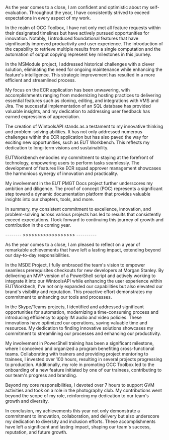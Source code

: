 As the year comes to a close, I am confident and optimistic about my self-evaluation. Throughout the year, I have consistently strived to exceed expectations in every aspect of my work.

In the realm of OCC Toolbox, I have not only met all feature requests within their designated timelines but have actively pursued opportunities for innovation. Notably, I introduced foundational features that have significantly improved productivity and user experience. The introduction of the capability to retrieve multiple results from a single computation and the automation of output copying represent key milestones in this journey.

In the MSModule project, I addressed historical challenges with a clever solution, eliminating the need for ongoing maintenance while enhancing the feature's intelligence. This strategic improvement has resulted in a more efficient and streamlined process.

My focus on the ECR application has been unwavering, with accomplishments ranging from modernizing hosting practices to delivering essential features such as cloning, editing, and integrations with VMS and Jira. The successful implementation of an SQL database has provided valuable insights, and my dedication to addressing user feedback has earned expressions of appreciation.

The creation of WintoolsAPI stands as a testament to my innovative thinking and problem-solving abilities. It has not only addressed numerous challenges within the ECR application but has also paved the way for exciting new opportunities, such as EUT Workbench. This reflects my dedication to long-term visions and sustainability.

EUTWorkbench embodies my commitment to staying at the forefront of technology, empowering users to perform tasks seamlessly. The development of features like ECR squad approver management showcases the harmonious synergy of innovation and practicality.

My involvement in the EUT PMGT Docs project further underscores my ambition and diligence. The proof of concept (POC) represents a significant step toward a dynamic documentation platform that provides valuable insights into our chapters, tools, and more.

In summary, my consistent commitment to excellence, innovation, and problem-solving across various projects has led to results that consistently exceed expectations. I look forward to continuing this journey of growth and contribution in the coming year.

-------- >>>>>>>>>>>>>>>>>> ----------

As the year comes to a close, I am pleased to reflect on a year of remarkable achievements that have left a lasting impact, extending beyond our day-to-day responsibilities. 

In the MSDE Project, I fully embraced the team's vision to empower seamless prerequisites checkouts for new developers at Morgan Stanley. By delivering an MVP version of a PowerShell script and actively working to integrate it into our WintoolsAPI while enhancing the user experience within EUTWorkbech, I've not only expanded our capabilities but also elevated our brand's visibility and reputation. This proactive effort demonstrates my commitment to enhancing our tools and processes.

In the Skype/Teams projects, I identified and addressed significant opportunities for automation, modernizing a time-consuming process and introducing efficiency to apply IM audio and video policies. These innovations have optimized our operations, saving valuable time and resources. My dedication to finding innovative solutions showcases my commitment to streamlining our processes and enhancing our productivity.

My involvement in PowerShell training has been a significant milestone, where I conceived and organized a program benefiting cross-functional teams. Collaborating with trainers and providing project mentoring to trainees, I invested over 100 hours, resulting in several projects progressing to production. Additionally, my role in promoting OCC Toolbox led to the onboarding of a new feature initiated by one of our trainees, contributing to our team's progress and branding.

Beyond my core responsibilities, I devoted over 7 hours to support GVM activities and took on a role in the photography club. My contributions went beyond the scope of my role, reinforcing my dedication to our team's growth and diversity.

In conclusion, my achievements this year not only demonstrate a commitment to innovation, collaboration, and delivery but also underscore my dedication to diversity and inclusion efforts. These accomplishments have left a significant and lasting impact, shaping our team's success, reputation, and future growth.
